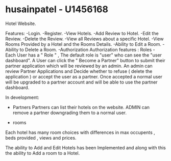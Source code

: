 # husainpatel - U1456168
Hotel Website.

Features:
-Login.
-Register.
-View Hotels.
-Add Review to Hotel.
-Edit the  Review.
-Delete the Review.
-View all Reviews about a specific Hotel.
-View Rooms Provided by a Hotel and the Rooms Details.
-Ability to Edit a Room.
-Ability to Delete a Room.
-Authorization
Authorization features : Roles - Each User has a " Role " , The default role is "user" who can see the "user dashboard".
A User can click the " Become a Partner" button to submit their partner application which will be reviewed by an admin.
An admin can review Partner Applications and Decide whether to refuse ( delete the application ) or accept the user as a partner.
Once accepted a normal user will be upgraded to a partner account and will be able to use the partner dashboard.



In development: 
- Partners
Partners can  list their hotels on the website.
ADMIN can remove a partner downgrading them to a normal user.


- rooms

Each hotel has many room choices with differences in max occupents , beds provided , views and prices.

The ability to Add and  Edit Hotels has been Implemented and along with this the ability to Add a room to a Hotel.

